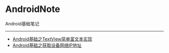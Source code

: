# AndroidNote
Android基础笔记

---

- [Android基础之TextView简单富文本实现](./note/Android基础之TextView简单富文本实现.md)
- [Android基础之获取设备网络IP地址](./note/Android基础之获取设备网络IP地址.md)
